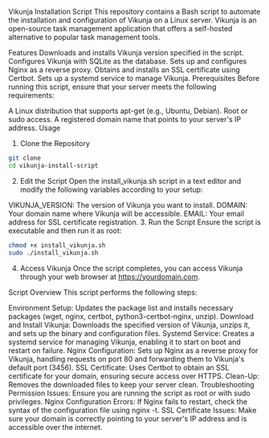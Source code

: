 Vikunja Installation Script
This repository contains a Bash script to automate the installation and configuration of Vikunja on a Linux server. Vikunja is an open-source task management application that offers a self-hosted alternative to popular task management tools.

Features
Downloads and installs Vikunja version specified in the script.
Configures Vikunja with SQLite as the database.
Sets up and configures Nginx as a reverse proxy.
Obtains and installs an SSL certificate using Certbot.
Sets up a systemd service to manage Vikunja.
Prerequisites
Before running this script, ensure that your server meets the following requirements:

A Linux distribution that supports apt-get (e.g., Ubuntu, Debian).
Root or sudo access.
A registered domain name that points to your server's IP address.
Usage
1. Clone the Repository
```bash
git clone 
cd vikunja-install-script
```
2. Edit the Script
Open the install_vikunja.sh script in a text editor and modify the following variables according to your setup:

VIKUNJA_VERSION: The version of Vikunja you want to install.
DOMAIN: Your domain name where Vikunja will be accessible.
EMAIL: Your email address for SSL certificate registration.
3. Run the Script
Ensure the script is executable and then run it as root:


```bash
chmod +x install_vikunja.sh
sudo ./install_vikunja.sh
```
4. Access Vikunja
Once the script completes, you can access Vikunja through your web browser at https://yourdomain.com.

Script Overview
This script performs the following steps:

Environment Setup: Updates the package list and installs necessary packages (wget, nginx, certbot, python3-certbot-nginx, unzip).
Download and Install Vikunja: Downloads the specified version of Vikunja, unzips it, and sets up the binary and configuration files.
Systemd Service: Creates a systemd service for managing Vikunja, enabling it to start on boot and restart on failure.
Nginx Configuration: Sets up Nginx as a reverse proxy for Vikunja, handling requests on port 80 and forwarding them to Vikunja's default port (3456).
SSL Certificate: Uses Certbot to obtain an SSL certificate for your domain, ensuring secure access over HTTPS.
Clean-Up: Removes the downloaded files to keep your server clean.
Troubleshooting
Permission Issues: Ensure you are running the script as root or with sudo privileges.
Nginx Configuration Errors: If Nginx fails to restart, check the syntax of the configuration file using nginx -t.
SSL Certificate Issues: Make sure your domain is correctly pointing to your server's IP address and is accessible over the internet.